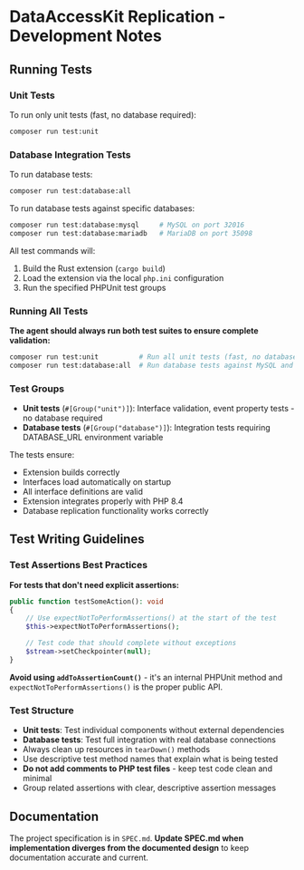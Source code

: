 # DataAccessKit Replication - Development Notes

## Running Tests

### Unit Tests
To run only unit tests (fast, no database required):
```bash
composer run test:unit
```

### Database Integration Tests
To run database tests:
```bash
composer run test:database:all
```

To run database tests against specific databases:
```bash
composer run test:database:mysql     # MySQL on port 32016
composer run test:database:mariadb   # MariaDB on port 35098
```

All test commands will:
1. Build the Rust extension (`cargo build`)
2. Load the extension via the local `php.ini` configuration
3. Run the specified PHPUnit test groups

### Running All Tests
**The agent should always run both test suites to ensure complete validation:**
```bash
composer run test:unit          # Run all unit tests (fast, no database)
composer run test:database:all  # Run database tests against MySQL and MariaDB
```

### Test Groups
- **Unit tests** (`#[Group("unit")]`): Interface validation, event property tests - no database required
- **Database tests** (`#[Group("database")]`): Integration tests requiring DATABASE_URL environment variable

The tests ensure:
- Extension builds correctly
- Interfaces load automatically on startup
- All interface definitions are valid
- Extension integrates properly with PHP 8.4
- Database replication functionality works correctly

## Test Writing Guidelines

### Test Assertions Best Practices

**For tests that don't need explicit assertions:**
```php
public function testSomeAction(): void
{
    // Use expectNotToPerformAssertions() at the start of the test
    $this->expectNotToPerformAssertions();

    // Test code that should complete without exceptions
    $stream->setCheckpointer(null);
}
```

**Avoid using `addToAssertionCount()`** - it's an internal PHPUnit method and `expectNotToPerformAssertions()` is the proper public API.

### Test Structure

- **Unit tests**: Test individual components without external dependencies
- **Database tests**: Test full integration with real database connections
- Always clean up resources in `tearDown()` methods
- Use descriptive test method names that explain what is being tested
- **Do not add comments to PHP test files** - keep test code clean and minimal
- Group related assertions with clear, descriptive assertion messages

## Documentation

The project specification is in `SPEC.md`. **Update SPEC.md when implementation diverges from the documented design** to keep documentation accurate and current.